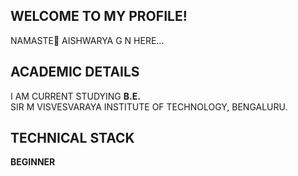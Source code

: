 ## WELCOME TO MY PROFILE!
NAMASTE🙏
AISHWARYA G N HERE...
## ACADEMIC DETAILS
I AM CURRENT STUDYING __B.E.__ <br>
SIR M VISVESVARAYA INSTITUTE OF TECHNOLOGY, BENGALURU.
## TECHNICAL STACK 
__BEGINNER__
